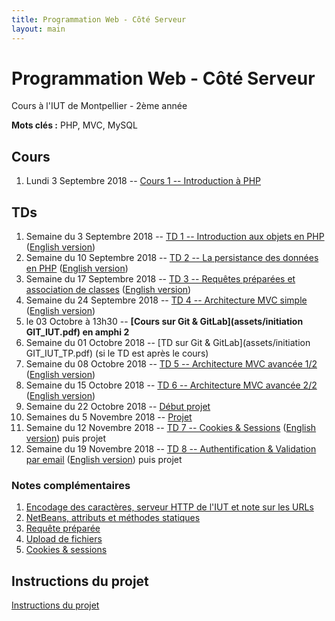 ```yaml
---
title: Programmation Web - Côté Serveur
layout: main
---
```


<!-- 
Voir quand intégrer la séance Git
-->


# Programmation Web - Côté Serveur
Cours à l'IUT de Montpellier - 2ème année

**Mots clés :** PHP, MVC, MySQL

## Cours

1. Lundi 3 Septembre 2018 -- [Cours 1 -- Introduction à PHP](classes/class1.html)

## TDs

1. Semaine du 3 Septembre 2018 -- [TD 1 -- Introduction aux objets en PHP](tutorials/tutorial1.html) ([English version](tutorials/tutorial1-en.html))
1. Semaine du 10 Septembre 2018 -- [TD 2 -- La persistance des données en PHP](tutorials/tutorial2.html) ([English version](tutorials/tutorial2-en.html))
1. Semaine du 17 Septembre 2018 -- [TD 3 -- Requêtes préparées et association de classes](tutorials/tutorial3.html) ([English version](tutorials/tutorial3-en.html))
1. Semaine du 24 Septembre 2018 --  [TD 4 -- Architecture MVC simple](tutorials/tutorial4.html) ([English version](tutorials/tutorial4-en.html))
1. le 03 Octobre à 13h30 -- **[Cours sur Git & GitLab](assets/initiation GIT_IUT.pdf) en amphi 2**
1. Semaine du 01 Octobre 2018 -- [TD sur Git & GitLab](assets/initiation GIT_IUT_TP.pdf) (si le TD est après le cours)
1. Semaine du 08 Octobre 2018 --  [TD 5 -- Architecture MVC avancée 1/2](tutorials/tutorial5.html) ([English version](tutorials/tutorial5-en.html))
1. Semaine du 15 Octobre 2018 --  [TD 6 -- Architecture MVC avancée 2/2](tutorials/tutorial6.html) ([English version](tutorials/tutorial6-en.html))
1. Semaine du 22 Octobre 2018 -- [Début projet](projet.html)
1. Semaines du 5 Novembre 2018 -- [Projet](projet.html)
1. Semaine du 12 Novembre 2018 --
   [TD 7 -- Cookies & Sessions](tutorials/tutorial7.html) ([English version](tutorials/tutorial7-en.html)) puis projet
1. Semaine du 19 Novembre 2018 --
   [TD 8 -- Authentification & Validation par email](tutorials/tutorial8.html) ([English version](tutorials/tutorial8-en.html))
   puis projet
<!-- 1. Semaine du 26 Novembre 2018 -- 3h projet -->
<!-- 1. Semaine du 3 Décembre 2018 -- 3h projet -->
<!-- 1. Semaine du 10 Décembre 2018 -- soutenances du projet -->

### Notes complémentaires

1. [Encodage des caractères, serveur HTTP de l'IUT et note sur les URLs]({{site.baseurl}}/assets/tut1-complement.html)
2. [NetBeans, attributs et méthodes statiques]({{site.baseurl}}/assets/tut2-complement.html)
3. [Requête préparée]({{site.baseurl}}/assets/tut3-complement.html)
4. [Upload de fichiers]({{site.baseurl}}/assets/tut4-complement.html)
5. [Cookies & sessions]({{site.baseurl}}/assets/tut7-complement.html)


## Instructions du projet

[Instructions du projet](projet.html)


<!-- ## Chat -->

<!-- Le chat -->
<!-- [gitter.im/romainlebreton/ProgWeb-CoteServeur ![Join the chat at https://gitter.im/romainlebreton/ProgWeb-CoteServeur](https://badges.gitter.im/romainlebreton/ProgWeb-CoteServeur.svg)](https://gitter.im/romainlebreton/ProgWeb-CoteServeur) -->
<!-- vous permet de discuter au sujet de ce cours à tout moment (nécessite un compte GitHub ou Twitter). -->
